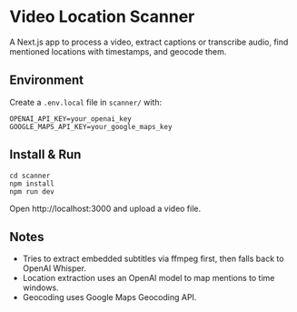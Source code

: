 # Video Location Scanner

A Next.js app to process a video, extract captions or transcribe audio, find mentioned locations with timestamps, and geocode them.

## Environment

Create a `.env.local` file in `scanner/` with:

```
OPENAI_API_KEY=your_openai_key
GOOGLE_MAPS_API_KEY=your_google_maps_key
```

## Install & Run

```
cd scanner
npm install
npm run dev
```

Open http://localhost:3000 and upload a video file.

## Notes
- Tries to extract embedded subtitles via ffmpeg first, then falls back to OpenAI Whisper.
- Location extraction uses an OpenAI model to map mentions to time windows.
- Geocoding uses Google Maps Geocoding API.
